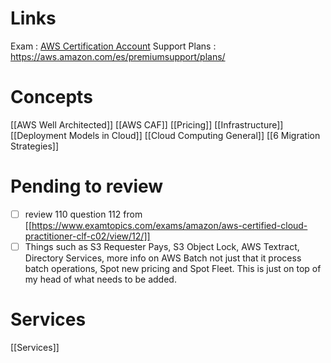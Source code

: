# Links
Exam : [AWS Certification Account](https://www.aws.training/certification)
Support Plans : https://aws.amazon.com/es/premiumsupport/plans/
# Concepts
[[AWS Well Architected]]
[[AWS CAF]]
[[Pricing]]
[[Infrastructure]]
[[Deployment Models in Cloud]]
[[Cloud Computing General]]
[[6 Migration Strategies]]
# Pending to review
- [ ] review 110 question 112 from [[https://www.examtopics.com/exams/amazon/aws-certified-cloud-practitioner-clf-c02/view/12/]]
- [ ] Things such as S3 Requester Pays, S3 Object Lock, AWS Textract, Directory Services, more info on AWS Batch not just that it process batch operations, Spot new pricing and Spot Fleet. This is just on top of my head of what needs to be added.

# Services
[[Services]]



